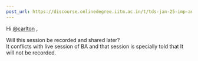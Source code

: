 ```yaml
---
post_url: https://discourse.onlinedegree.iitm.ac.in/t/tds-jan-25-imp-announcement-for-project-2/170413/3
---
```

Hi [@carlton](/u/carlton) ,

Will this session be recorded and shared later?  
It conflicts with live session of BA and that session is specially told that It will not be recorded.
